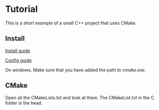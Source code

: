 # Tutorial

This is a short example of a small C++ project that uses CMake.

## Install

[Install guide](https://cmake.org/install/)

[Config guide](https://code.visualstudio.com/docs/cpp/cmake-linux)

On windows. Make sure that you have added the path to _cmake.exe_.

## CMake

Open all the CMakeLists.txt and look at them. The CMakeList.txt in
the C folder is the head.
